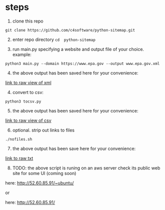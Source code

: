 # steps

1) clone this repo

`git clone https://github.com/c4software/python-sitemap.git`

2) enter repo directory
`cd  python-sitemap`

3) run main.py specifying a website and output file of your choice. example:

`python3 main.py --domain https://www.epa.gov --output www.epa.gov.xml`

4) the above output has been saved here for your convenience:

[link to raw view of xml](https://raw.githubusercontent.com/openciti/epa/master/www.epa.gov.xml)

4) convert to csv:

`python3 tocsv.py`

5) the above output has been saved here for your convenience:

[link to raw view of csv](https://raw.githubusercontent.com/openciti/epa/master/www.epa.gov.csv)

6) optional. strip out links to files

`./nofiles.sh`

7) the above output has been save here for your convenience:

[link to raw txt](https://raw.githubusercontent.com/openciti/epa/master/cleaned_nofiles.txt)

8) TODO: the above script is runing on an aws server check its public web site for some UI (coming soon)


here: http://52.60.85.91/~ubuntu/

or

here: http://52.60.85.91/

